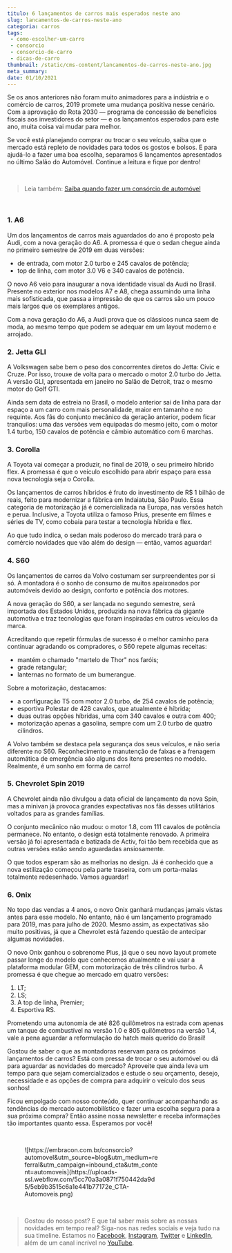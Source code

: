 ```yaml
---
titulo: 6 lançamentos de carros mais esperados neste ano
slug: lancamentos-de-carros-neste-ano
categoria: carros
tags:
 - como-escolher-um-carro
 - consorcio
 - consorcio-de-carro
 - dicas-de-carro
thumbnail: /static/cms-content/lancamentos-de-carros-neste-ano.jpg
meta_summary: 
date: 01/10/2021
---
```

Se os anos anteriores não foram muito animadores para a indústria e o comércio de carros, 2019 promete uma mudança positiva nesse cenário. Com a aprovação do Rota 2030 — programa de concessão de benefícios fiscais aos investidores do setor — e os lançamentos esperados para este ano, muita coisa vai mudar para melhor.

Se você está planejando comprar ou trocar o seu veículo, saiba que o mercado está repleto de novidades para todos os gostos e bolsos. E para ajudá-lo a fazer uma boa escolha, separamos 6 lançamentos apresentados no último Salão do Automóvel. Continue a leitura e fique por dentro!

‍

> Leia também: [Saiba quando fazer um consórcio de automóvel](https://www.embracon.com.br/blog/saiba-quando-fazer-um-consorcio-de-automovel)

‍

### 1. A6

Um dos lançamentos de carros mais aguardados do ano é proposto pela Audi, com a nova geração do A6. A promessa é que o sedan chegue ainda no primeiro semestre de 2019 em duas versões:

- de entrada, com motor 2.0 turbo e 245 cavalos de potência;
- top de linha, com motor 3.0 V6 e 340 cavalos de potência.

O novo A6 veio para inaugurar a nova identidade visual da Audi no Brasil. Presente no exterior nos modelos A7 e A8, chega assumindo uma linha mais sofisticada, que passa a impressão de que os carros são um pouco mais largos que os exemplares antigos.

Com a nova geração do A6, a Audi prova que os clássicos nunca saem de moda, ao mesmo tempo que podem se adequar em um layout moderno e arrojado.

### 2. Jetta GLI

A Volkswagen sabe bem o peso dos concorrentes diretos do Jetta: Civic e Cruze. Por isso, trouxe de volta para o mercado o motor 2.0 turbo do Jetta. A versão GLI, apresentada em janeiro no Salão de Detroit, traz o mesmo motor do Golf GTI.

Ainda sem data de estreia no Brasil, o modelo anterior sai de linha para dar espaço a um carro com mais personalidade, maior em tamanho e no requinte. Aos fãs do conjunto mecânico da geração anterior, podem ficar tranquilos: uma das versões vem equipadas do mesmo jeito, com o motor 1.4 turbo, 150 cavalos de potência e câmbio automático com 6 marchas.

### 3. Corolla

A Toyota vai começar a produzir, no final de 2019, o seu primeiro híbrido flex. A promessa é que o veículo escolhido para abrir espaço para essa nova tecnologia seja o Corolla.

Os lançamentos de carros híbridos é fruto do investimento de R$ 1 bilhão de reais, feito para modernizar a fábrica em Indaiatuba, São Paulo. Essa categoria de motorização já é comercializada na Europa, nas versões hatch e perua. Inclusive, a Toyota utiliza o famoso Prius, presente em filmes e séries de TV, como cobaia para testar a tecnologia híbrida e flex.

Ao que tudo indica, o sedan mais poderoso do mercado trará para o comércio novidades que vão além do design — então, vamos aguardar!

### 4. S60

Os lançamentos de carros da Volvo costumam ser surpreendentes por si só. A montadora é o sonho de consumo de muitos apaixonados por automóveis devido ao design, conforto e potência dos motores.

A nova geração do S60, a ser lançada no segundo semestre, será importada dos Estados Unidos, produzida na nova fábrica da gigante automotiva e traz tecnologias que foram inspiradas em outros veículos da marca.

Acreditando que repetir fórmulas de sucesso é o melhor caminho para continuar agradando os compradores, o S60 repete algumas receitas:

- mantém o chamado "martelo de Thor" nos faróis;
- grade retangular;
- lanternas no formato de um bumerangue.

Sobre a motorização, destacamos:

- a configuração T5 com motor 2.0 turbo, de 254 cavalos de potência;
- esportiva Polestar de 428 cavalos, que atualmente é híbrida;
- duas outras opções híbridas, uma com 340 cavalos e outra com 400;
- motorização apenas a gasolina, sempre com um 2.0 turbo de quatro cilindros.

A Volvo também se destaca pela segurança dos seus veículos, e não seria diferente no S60. Reconhecimento e manutenção de faixas e a frenagem automática de emergência são alguns dos itens presentes no modelo. Realmente, é um sonho em forma de carro!

### 5. Chevrolet Spin 2019

A Chevrolet ainda não divulgou a data oficial de lançamento da nova Spin, mas a minivan já provoca grandes expectativas nos fãs desses utilitários voltados para as grandes famílias.

O conjunto mecânico não mudou: o motor 1.8, com 111 cavalos de potência permanece. No entanto, o design está totalmente renovado. A primeira versão já foi apresentada e batizada de Activ, foi tão bem recebida que as outras versões estão sendo aguardadas ansiosamente.

O que todos esperam são as melhorias no design. Já é conhecido que a nova estilização começou pela parte traseira, com um porta-malas totalmente redesenhado. Vamos aguardar!

### 6. Onix

No topo das vendas a 4 anos, o novo Onix ganhará mudanças jamais vistas antes para esse modelo. No entanto, não é um lançamento programado para 2019, mas para julho de 2020. Mesmo assim, as expectativas são muito positivas, já que a Chevrolet está fazendo questão de antecipar algumas novidades.

O novo Onix ganhou o sobrenome Plus, já que o seu novo layout promete passar longe do modelo que conhecemos atualmente e vai usar a plataforma modular GEM, com motorização de três cilindros turbo. A promessa é que chegue ao mercado em quatro versões:

1. LT;
2. LS;
3. A top de linha, Premier;
4. Esportiva RS.

Prometendo uma autonomia de até 826 quilômetros na estrada com apenas um tanque de combustível na versão 1.0 e 805 quilômetros na versão 1.4, vale a pena aguardar a reformulação do hatch mais querido do Brasil!

Gostou de saber o que as montadoras reservam para os próximos lançamentos de carros? Está com pressa de trocar o seu automóvel ou dá para aguardar as novidades do mercado? Aproveite que ainda leva um tempo para que sejam comercializados e estude o seu orçamento, desejo, necessidade e as opções de compra para adquirir o veículo dos seus sonhos!

Ficou empolgado com nosso conteúdo, quer continuar acompanhando as tendências do mercado automobilístico e fazer uma escolha segura para a sua próxima compra? Então assine nossa newsletter e receba informações tão importantes quanto essa. Esperamos por você!

‍

<figure class="w-richtext-figure-type-image w-richtext-align-center" style="max-width:310px"><div>![https://embracon.com.br/consorcio?automovel&utm_source=blog&utm_medium=referral&utm_campaign=inbound_cta&utm_content=automoveis](https://uploads-ssl.webflow.com/5cc70a3a0871f750442da9d5/5eb9b3515c6a1e441b77172e_CTA-Automoveis.png)</div></figure>‍

> Gostou do nosso post? E que tal saber mais sobre as nossas novidades em tempo real? Siga-nos nas redes sociais e veja tudo na sua timeline. Estamos no [Facebook](https://www.facebook.com/embracon/), [Instagram](https://www.instagram.com/embraconoficial/), [Twitter](https://twitter.com/embracon) e [LinkedIn](https://www.linkedin.com/company/1018875/), além de um canal incrível no [YouTube](https://www.youtube.com/channel/UCL-Y0mv9zc73Iek48NLUBzQ).

‍

‍
